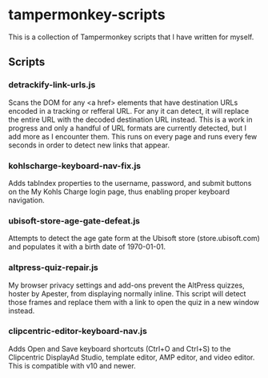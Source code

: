 # tampermonkey-scripts
This is a collection of Tampermonkey scripts that I have written for myself.

## Scripts

### detrackify-link-urls.js

Scans the DOM for any &lt;a href&gt; elements that have destination URLs encoded in a tracking or refferal URL. For any it can detect, it will replace the entire URL with the decoded destination URL instead. This is a work in progress and only a handful of URL formats are currently detected, but I add more as I encounter them. This runs on every page and runs every few seconds in order to detect new links that appear.

### kohlscharge-keyboard-nav-fix.js

Adds tabIndex properties to the username, password, and submit buttons on the My Kohls Charge login page, thus enabling proper keyboard navigation.

### ubisoft-store-age-gate-defeat.js

Attempts to detect the age gate form at the Ubisoft store (store.ubisoft.com) and populates it with a birth date of 1970-01-01.

### altpress-quiz-repair.js

My browser privacy settings and add-ons prevent the AltPress quizzes, hoster by Apester, from displaying normally inline. This script will detect those frames and replace them with a link to open the quiz in a new window instead.

### clipcentric-editor-keyboard-nav.js

Adds Open and Save keyboard shortcuts (Ctrl+O and Ctrl+S) to the Clipcentric DisplayAd Studio, template editor, AMP editor, and video editor. This is compatible with v10 and newer.
